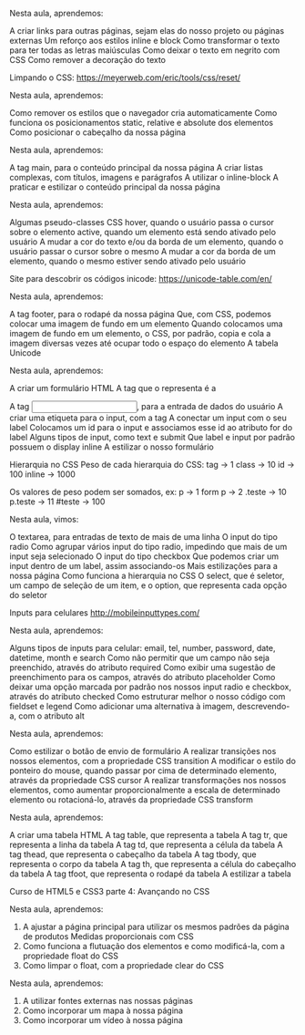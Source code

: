 Nesta aula, aprendemos:

A criar links para outras páginas, sejam elas do nosso projeto ou páginas externas
Um reforço aos estilos inline e block
Como transformar o texto para ter todas as letras maiúsculas
Como deixar o texto em negrito com CSS
Como remover a decoração do texto

Limpando o CSS: https://meyerweb.com/eric/tools/css/reset/

Nesta aula, aprendemos:

Como remover os estilos que o navegador cria automaticamente
Como funciona os posicionamentos static, relative e absolute dos elementos
Como posicionar o cabeçalho da nossa página

Nesta aula, aprendemos:

A tag main, para o conteúdo principal da nossa página
A criar listas complexas, com títulos, imagens e parágrafos
A utilizar o inline-block
A praticar e estilizar o conteúdo principal da nossa página

Nesta aula, aprendemos:

Algumas pseudo-classes CSS
hover, quando o usuário passa o cursor sobre o elemento
active, quando um elemento está sendo ativado pelo usuário
A mudar a cor do texto e/ou da borda de um elemento, quando o usuário passar o cursor sobre o mesmo
A mudar a cor da borda de um elemento, quando o mesmo estiver sendo ativado pelo usuário

Site para descobrir os códigos inicode:
https://unicode-table.com/en/

Nesta aula, aprendemos:

A tag footer, para o rodapé da nossa página
Que, com CSS, podemos colocar uma imagem de fundo em um elemento
Quando colocamos uma imagem de fundo em um elemento, o CSS, por padrão, copia e cola a imagem diversas vezes até ocupar todo o espaço do elemento
A tabela Unicode

Nesta aula, aprendemos:

A criar um formulário HTML
A tag que o representa é a <form>
A tag <input>, para a entrada de dados do usuário
A criar uma etiqueta para o input, com a tag <label>
A conectar um input com o seu label
Colocamos um id para o input e associamos esse id ao atributo for do label
Alguns tipos de input, como text e submit
Que label e input por padrão possuem o display inline
A estilizar o nosso formulário

Hierarquia no CSS
Peso de cada hierarquia do CSS:
tag    -> 1
class  -> 10
id     -> 100
inline -> 1000

Os valores de peso podem ser somados, ex:
p       -> 1
form p  -> 2
.teste  -> 10
p.teste -> 11
#teste  -> 100

Nesta aula, vimos:

O textarea, para entradas de texto de mais de uma linha
O input do tipo radio
Como agrupar vários input do tipo radio, impedindo que mais de um input seja selecionado
O input do tipo checkbox
Que podemos criar um input dentro de um label, assim associando-os
Mais estilizações para a nossa página
Como funciona a hierarquia no CSS
O select, que é seletor, um campo de seleção de um item, e o option, que representa cada opção do seletor

Inputs para celulares
http://mobileinputtypes.com/

Nesta aula, aprendemos:

Alguns tipos de inputs para celular: email, tel, number, password, date, datetime, month e search
Como não permitir que um campo não seja preenchido, através do atributo required
Como exibir uma sugestão de preenchimento para os campos, através do atributo placeholder
Como deixar uma opção marcada por padrão nos nossos input radio e checkbox, através do atributo checked
Como estruturar melhor o nosso código com fieldset e legend
Como adicionar uma alternativa à imagem, descrevendo-a, com o atributo alt


Nesta aula, aprendemos:

Como estilizar o botão de envio de formulário
A realizar transições nos nossos elementos, com a propriedade CSS transition
A modificar o estilo do ponteiro do mouse, quando passar por cima de determinado elemento, através da propriedade CSS cursor
A realizar transformações nos nossos elementos, como aumentar proporcionalmente a escala de determinado elemento ou rotacioná-lo, através da propriedade CSS transform


Nesta aula, aprendemos:

A criar uma tabela HTML
A tag table, que representa a tabela
A tag tr, que representa a linha da tabela
A tag td, que representa a célula da tabela
A tag thead, que representa o cabeçalho da tabela
A tag tbody, que representa o corpo da tabela
A tag th, que representa a célula do cabeçalho da tabela
A tag tfoot, que representa o rodapé da tabela
A estilizar a tabela


Curso de
HTML5 e CSS3 parte 4: Avançando no CSS

Nesta aula, aprendemos:

1. A ajustar a página principal para utilizar os mesmos padrões da página de produtos
Medidas proporcionais com CSS
2. Como funciona a flutuação dos elementos e como modificá-la, com a propriedade float do CSS
3. Como limpar o float, com a propriedade clear do CSS


Nesta aula, aprendemos:

1. A utilizar fontes externas nas nossas páginas
2. Como incorporar um mapa à nossa página
3. Como incorporar um vídeo à nossa página